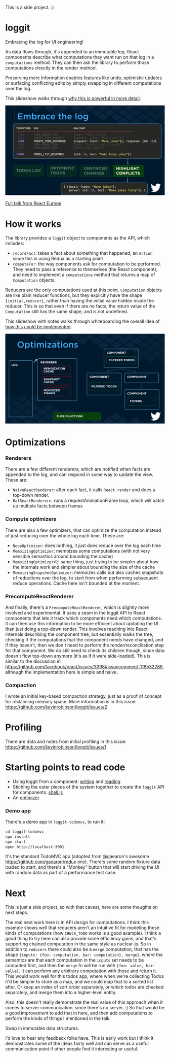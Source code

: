 This is a side project.  :)

# loggit
Embracing the log for UI engineering!

As data flows through, it's appended to an immutable log.  React components describe what computations they want run on that log in a `computations` method.  They can then ask the library to perform those computations directly in the render method.

Preserving more information enables features like undo, optimistic updates or surfacing conflicting edits by simply swapping in different computations over the log.

This slideshow walks through [why this is powerful in more detail](https://github.com/kevinrobinson/loggit/raw/master/docs/embrace_the_log_whiteboarding_why.pdf).

[![why screenshot](docs/why_screenshot.png)](https://github.com/kevinrobinson/loggit/raw/master/docs/embrace_the_log_whiteboarding_why.pdf)

[Full talk from React Europe](https://www.youtube.com/watch?v=EOz4D_714R8&index=3&list=PLCC436JpVnK3HvUSAHpt-LRJkIK8pQG6R)

# How it works
The library provides a `loggit` object to components as the API, which includes:
 - `recordFact`: takes a fact about something that happened, an `Action` since this is using Redux as a starting point
 - `computeFor`: the way components ask for computation to be performed.  They need to pass a reference to themselves (the React component), and need to implement a `computations` method that returns a map of `Computation` objects.

Reducers are the only computations used at this point.  `Computation` objects are like plain reducer functions, but they explicitly have the shape `{initial,reducer}`, rather than having the initial value hidden inside the reducer.  This is so that even if there are no facts, the return value of the `Computation` still has the same shape, and is not undefined.

This slideshow with notes walks through whiteboarding the overall idea of [how this could be implemented](https://github.com/kevinrobinson/loggit/raw/master/docs/embrace_the_log_whiteboarding_how.pdf).

[![how screenshot](docs/how_screenshot.png)](https://github.com/kevinrobinson/loggit/raw/master/docs/embrace_the_log_whiteboarding_how.pdf)


# Optimizations
### Renderers
There are a few different renderers, which are notified when facts are appended to the log, and can respond in some way to update the view.  These are:
- `NaiveReactRenderer`: after each fact, it calls `React.render` and does a top-down render.
- `RafReactRenderere`: runs a requestAnimationFrame loop, which will batch up multiple facts between frames

### Compute optimizers
There are also a few optimizers, that can optimize the computation instead of just reducing over the whole log each time.  These are:
  - `NoopOptimizer`: does nothing, it just does reduce over the log each time
  - `MemoizingOptimizer`: memoizes some computations (with not very sensible semantics around 
bounding the cache)
  - `MemoizingOptimizerV2`: same thing, just trying to be simpler about how the internals work and simpler about bounding the size of the cache
  - `MemoizingSnapshotOptimizer`: memoizes calls but also caches snapshots of reductions over the log, to start from when performing subsequent reduce operations.  Cache here isn't bounded at the moment.


### PrecomputeReactRenderer
And finally, there's a `PrecomputeReactRenderer`, which is slightly more involved and experimental.  It uses a seam in the loggit API to React components that lets it track which components need which computations.  It can then use this information to be more efficient about updating the UI than just doing a top-down render.  This involves reaching into React internals describing the component tree, but essentially walks the tree, checking if the computations that the component needs have changed, and if they haven't, then we don't need to perform the render/reconciliation step for that component.  We do still need to check its children though, since data doesn't flow top-down anymore (it's as if it were side-loaded).  This is similar to the discussion in https://github.com/facebook/react/issues/3398#issuecomment-118532289, although the implementation here is simple and naive.

### Compaction
I wrote an initial key-based compaction strategy, just as a proof of concept for reclaiming memory space.  More information is in this issue: https://github.com/kevinrobinson/loggit/issues/2

# Profiling
There are data and notes from initial profiling in this issue: https://github.com/kevinrobinson/loggit/issues/1


# Starting points to read code
- Using loggit from a component: [writing](https://github.com/kevinrobinson/loggit/blob/master/loggit-todomvc/components/MainSection.js#L37) and  [reading](https://github.com/kevinrobinson/loggit/blob/master/loggit-todomvc/components/MainSection.js#L56)
- Stiching the outer pieces of the system together to create the `loggit` API for components: [shell.js](https://github.com/kevinrobinson/loggit/blob/master/loggit-todomvc/loggit/shell.js#L19)
- An [optimizer](https://github.com/kevinrobinson/loggit/blob/master/loggit-todomvc/loggit/optimizers/memoizing_snapshot_optimizer.js)

### Demo app

There's a demo app in `loggit-todomvc`, to run it:
```
cd loggit-todomvc
npm install
npm start
open http://localhost:3001
```

It's the standard TodoMVC app (adopted from @gaearon's awesome https://github.com/gaearon/redux one).  There's some random fixture data loaded to start, and there's a "Monkey" button that will start driving the UI with random data as part of a performance test case.  

# Next
This is just a side project, so with that caveat, here are some thoughts on next steps.

The real next work here is in API design for computations.  I think this example shows well that reducers aren't an intuitive fit for modeling these kinds of computations (how `CHECK_TODO` works is a good example).  I think a good thing to try here can also provide some efficiency gains, and that's supporting chained computation in the same style as nuclear-js.  So in addition to `reducers` there could also be a `merge` computation, that has the shape `{inputs: {foo: computation, bar: computation}, merge}`, where the semantics are that each computation in the `inputs` set needs to be computed first, and then the `merge` fn will be run with `{foo: value, bar: value}`.  It can perform any arbitrary computation with those and return it.  This would work well for this todos app, where when we're collecting Todos it'd be simpler to store as a map, and we could map that to a sorted list after.  Or keep an index of sort order separately, or which todos are checked separately, and merge them into a higher-level entity.

Also, this doesn't really demonstrate the real value of this approach when it comes to server communication, since there's no server. :)  So that would be a good improvement to add that in here, and then add computations to perform the kinds of things I mentioned in the talk.

Swap in immutable data structures.

I'd love to hear any feedback folks have.  This is early work but I think it demonstrates some of the ideas fairly well and can serve as a useful communication point if other people find it interesting or useful.
